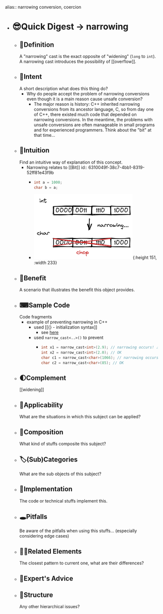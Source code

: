 alias:: narrowing conversion, coercion

- # 😎Quick Digest -> narrowing
	- ## 📝Definition
	  A "narrowing" cast is the exact opposite of "widening" (`long` to `int`). A narrowing cast introduces the possibility of [[overflow]].
	- ## 🎯Intent
	   A short description what does this thing do?
		- Why do people accept the problem of narrowing conversions even though it is a main reason cause unsafe conversion?
			- The major reason is history: C++ inherited narrowing conversions from its ancestor language, C, so from day one of C++, there existed much code that depended on narrowing conversions. In the meantime, the problems with unsafe conversions are often manageable in small programs and for experienced programmers. Think about the "bit" at that time...
	- ## 🧠Intuition
	  Find an intuitive way of explanation of this concept.
		- Narrowing relates to [[Bit]]
		  id:: 6310049f-38c7-4bb1-8319-52ff81e43f9b
			- ``` c++
			  int a = 1000;
			  char b = a;
			  ```
			- ![narrowing](../assets/narrowing.png){:height 151, :width 233}
	- ## 🚀Benefit
	   A scenario that illustrates the benefit this object provides.
	- ## ⌨Sample Code
	   Code fragments
		- example of preventing narrowing in C++
			- used [[{} - initialization syntax]]
				- see [here](((630eca65-19f9-43ab-a15c-788af07093ab)))
			- used `narrow_cast<..>()` to prevent
				- ``` c++
				  int x1 = narrow_cast<int>(2.9); // narrowing occurs! ⚠throws
				  int x2 = narrow_cast<int>(2.0); // OK
				  char c1 = narrow_cast<char>(1066); // narrowing occurs! ⚠throws
				  char c2 = narrow_cast<char>(85); // OK
				  ```
	- ## 🌓Complement
	  [[widening]]
	- ## 🤳Applicability
	   What are the situations in which this subject can be applied?
	- ## 🧪Composition
	  What kind of stuffs composite this subject?
	- ## 🏷(Sub)Categories
	  What are the sub objects of this subject?
	- ## 🔎Implementation
	   The code or technical stuffs implement this.
	- ## 🕳Pitfalls
	  Be aware of the pitfalls when using this stuffs... (especially considering edge cases)
	- ## 🙋‍♂️Related Elements
	   The closest pattern to current one, what are their differences?
	- ## 🥼Expert's Advice
	- ## 🧱Structure
	  Any other hierarchical issues?
